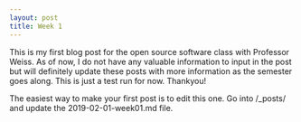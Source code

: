 ```yaml
---
layout: post
title: Week 1
---
```



This is my first blog post for the open source software class with Professor Weiss. As of now, 
I do not have any valuable information to input in the post but will definitely update these 
posts with more information as the semester goes along. This is just a test run for now. Thankyou!


The easiest way to make your first post is to edit this one. 
Go into /_posts/ and update the 2019-02-01-week01.md file. 

